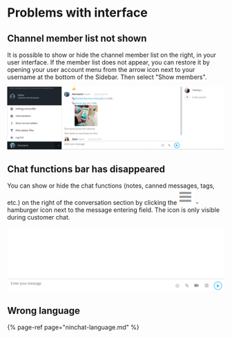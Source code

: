 # Problems with interface

## Channel member list not shown

It is possible to show or hide the channel member list on the right, in your user interface. If the member list does not appear, you can restore it by opening your user account menu from the arrow icon next to your username at the bottom of the Sidebar. Then select "Show members".

![User account menu](../.gitbook/assets/sidebar-menus-2.png)

## Chat functions bar has disappeared

You can show or hide the chat functions \(notes, canned messages, tags, etc.\) on the right of the conversation section by clicking the![](../.gitbook/assets/icon-hamburger-menu.png) -hamburger icon next to the message entering field. The icon is only visible during customer chat.

![Toggle chat functions ](../.gitbook/assets/gif-ninchat-toggle-chat-functions.gif)

## Wrong language <a id="kayttoliittyma-on-vaarankielinen"></a>

{% page-ref page="ninchat-language.md" %}

